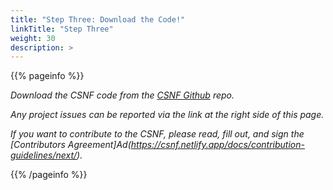 ```yaml
---
title: "Step Three: Download the Code!"
linkTitle: "Step Three"
weight: 30
description: >
---
```

{{% pageinfo %}}

*Download the CSNF code from the [CSNF Github](https://github.com/onug/CSNF/tree/fall21) repo.*

*Any project issues can be reported via the link at the right side of this page.*

*If you want to contribute to the CSNF, please read, fill out, and sign the [Contributors Agreement]Ad(https://csnf.netlify.app/docs/contribution-guidelines/next/).*

{{% /pageinfo %}}
